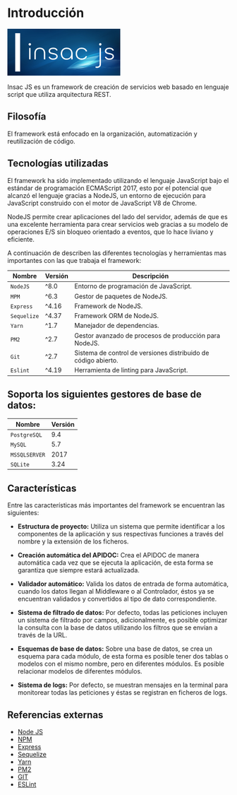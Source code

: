# Introducción

![Logo Insac JS](./assets/img/insac-logo-256.png)

Insac JS es un framework de creación de servicios web basado en lenguaje script que utiliza arquitectura REST.

## Filosofía

El framework está enfocado en la organización, automatización y reutilización de código.

## Tecnologías utilizadas

El framework ha sido implementado utilizando el lenguaje JavaScript bajo el estándar de programación ECMAScript 2017, esto por el potencial que alcanzó el lenguaje gracias a NodeJS, un entorno de ejecución para JavaScript construido con el motor de JavaScript V8 de Chrome.

NodeJS permite crear aplicaciones del lado del servidor, además de que es una excelente herramienta para crear servicios web gracias a su modelo de operaciones E/S sin bloqueo orientado a eventos, que lo hace liviano y eficiente.

A continuación de describen las diferentes tecnologías y herramientas mas importantes con las que trabaja el framework:

| Nombre      | Versión  | Descripción                                                    |
| ----------- | -------- | -------------------------------------------------------------- |
| `NodeJS`    | ^8.0     | Entorno de programación de JavaScript.                         |
| `MPM`       | ^6.3     | Gestor de paquetes de NodeJS.                                  |
| `Express`   | ^4.16    | Framework de NodeJS.                                           |
| `Sequelize` | ^4.37    | Framework ORM de NodeJS.                                       |
| `Yarn`      | ^1.7     | Manejador de dependencias.                                     |
| `PM2`       | ^2.7     | Gestor avanzado de procesos de producción para NodeJS.         |
| `Git`       | ^2.7     | Sistema de control de versiones distribuido de código abierto. |
| `Eslint`    | ^4.19    | Herramienta de linting para JavaScript.                        |

## Soporta los siguientes gestores de base de datos:

| Nombre        | Versión  |
| ------------- | -------- |
| `PostgreSQL`  | 9.4      |
| `MySQL`       | 5.7      |
| `MSSQLSERVER` | 2017     |
| `SQLite`      | 3.24     |

## Características

Entre las características más importantes del framework se encuentran las siguientes:

- **Estructura de proyecto:** Utiliza un sistema que permite identificar a los componentes de la aplicación y sus respectivas funciones a través del nombre y la extensión de los ficheros.

- **Creación automática del APIDOC:** Crea el APIDOC de manera automática cada vez que se ejecuta la aplicación, de esta forma se garantiza que siempre estará actualizada.

- **Validador automático:** Valida los datos de entrada de forma automática, cuando los datos llegan al Middleware o al Controlador, éstos ya se encuentran validados y convertidos al tipo de dato correspondiente.

- **Sistema de filtrado de datos:** Por defecto, todas las peticiones incluyen un sistema de filtrado por campos, adicionalmente, es posible optimizar la consulta con la base de datos utilizando los filtros que se envían a través de la URL.

- **Esquemas de base de datos:** Sobre una base de datos, se crea un esquema para cada módulo, de esta forma es posible tener dos tablas o modelos con el mismo nombre, pero en diferentes módulos. Es posible relacionar modelos de diferentes módulos.

- **Sistema de logs:** Por defecto, se muestran mensajes en la terminal para monitorear todas las peticiones y éstas se registran en ficheros de logs.

## Referencias externas

- [Node JS](https://nodejs.org/es/)
- [NPM](https://www.npmjs.com/)
- [Express](http://expressjs.com/es/)
- [Sequelize](http://docs.sequelizejs.com/)
- [Yarn](https://yarnpkg.com/es-ES/)
- [PM2](http://pm2.keymetrics.io/)
- [GIT](https://git-scm.com/)
- [ESLint](https://eslint.org/)
